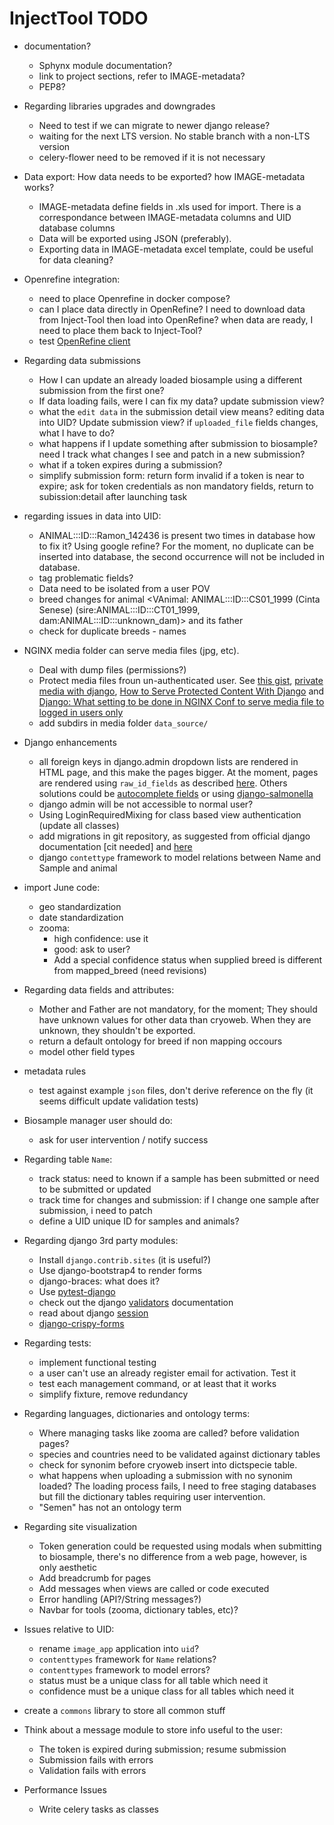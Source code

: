 
InjectTool TODO
===============

* documentation?
  - Sphynx module documentation?
  - link to project sections, refer to IMAGE-metadata?
  - PEP8?

* Regarding libraries upgrades and downgrades
  - Need to test if we can migrate to newer django release?
  - waiting for the next LTS version. No stable branch with a non-LTS version
  - celery-flower need to be removed if it is not necessary

* Data export: How data needs to be exported? how IMAGE-metadata works?
  - IMAGE-metadata define fields in .xls used for import. There is a correspondance
    between IMAGE-metadata columns and UID database columns
  - Data will be exported using JSON (preferably).
  - Exporting data in IMAGE-metadata excel template, could be useful for data
    cleaning?

* Openrefine integration:
  - need to place Openrefine in docker compose?
  - can I place data directly in OpenRefine? I need to download data from Inject-Tool
    then load into OpenRefine? when data are ready, I need to place them back to Inject-Tool?
  - test [OpenRefine client](https://github.com/OpenRefine/refine-client-py)

* Regarding data submissions
  - How I can update an already loaded biosample using a different submission from
    the first one?
  - If data loading fails, were I can fix my data? update submission view?
  - what the `edit data` in the submission detail view means? editing data into UID?
    Update submission view? if `uploaded_file` fields changes, what I have
    to do?
  - what happens if I update something after submission to biosample? need I track
    what changes I see and patch in a new submission?
  - what if a token expires during a submission?
  - simplify submission form: return form invalid if a token is near to expire;
    ask for token credentials as non mandatory fields, return to subission:detail
    after launching task

* regarding issues in data into UID:
  - ANIMAL:::ID:::Ramon_142436 is present two times in database how to fix it?
    Using google refine? For the moment, no duplicate can be inserted into database,
    the second occurrence will not be included in database.
  - tag problematic fields?
  - Data need to be isolated from a user POV
  - breed changes for animal <VAnimal: ANIMAL:::ID:::CS01_1999 (Cinta Senese) (sire:ANIMAL:::ID:::CT01_1999, dam:ANIMAL:::ID:::unknown_dam)>
    and its father
  - check for duplicate breeds - names

* NGINX media folder can serve media files (jpg, etc).
  - Deal with dump files (permissions?)
  - Protect media files froun un-authenticated user. See
    [this gist](https://gist.github.com/cobusc/ea1d01611ef05dacb0f33307e292abf4),
    [private media with django](http://racingtadpole.com/blog/private-media-with-django/),
    [How to Serve Protected Content With Django](https://wellfire.co/learn/nginx-django-x-accel-redirects/)
    and [Django: What setting to be done in NGINX Conf to serve media file to logged in users only](https://www.digitalocean.com/community/questions/django-what-setting-to-be-done-in-nginx-conf-to-serve-media-file-to-logged-in-users-only)
  - add subdirs in media folder `data_source/`

* Django enhancements
  - all foreign keys in django.admin dropdown lists are rendered in HTML page, and this make the
    pages bigger. At the moment, pages are rendered using `raw_id_fields` as described
    [here](https://books.agiliq.com/projects/django-admin-cookbook/en/latest/many_fks.html).
    Others solutions could be [autocomplete fields](http://django-extensions.readthedocs.io/en/latest/admin_extensions.html?highlight=ForeignKeyAutocompleteAdmin)
    or using [django-salmonella](https://github.com/lincolnloop/django-dynamic-raw-id)
  - django admin will be not accessible to normal user?
  - Using LoginRequiredMixing for class based view authentication (update all classes)
  - add migrations in git repository, as suggested from official django documentation
    [cit needed] and [here](https://stackoverflow.com/questions/28035119/should-i-be-adding-the-django-migration-files-in-the-gitignore-file)
  - django `contettype` framework to model relations between Name and Sample and
    animal

* import June code:
  - geo standardization
  - date standardization
  - zooma:
    - high confidence: use it
    - good: ask to user?
    - Add a special confidence status when supplied breed is different from
      mapped_breed (need revisions)

* Regarding data fields and attributes:
  - Mother and Father are not mandatory, for the moment; They should have unknown
    values for other data than cryoweb. When they are unknown, they shouldn't be
    exported.
  - return a default ontology for breed if non mapping occours
  - model other field types

* metadata rules
  - test against example `json` files, don't derive reference on the fly (it
    seems difficult update validation tests)

* Biosample manager user should do:
  - ask for user intervention / notify success

* Regarding table `Name`:
  - track status: need to known if a sample has been submitted or need to be submitted
    or updated
  - track time for changes and submission: if I change one sample after submission,
    i need to patch
  - define a UID unique ID for samples and animals?

* Regarding django 3rd party modules:
  - Install `django.contrib.sites` (it is useful?)
  - Use django-bootstrap4 to render forms
  - django-braces: what does it?
  - Use [pytest-django](https://pytest-django.readthedocs.io/en/latest/)
  - check out the django [validators](https://docs.djangoproject.com/en/1.11/ref/validators/)
    documentation
  - read about django [session](https://docs.djangoproject.com/en/1.11/topics/http/sessions/)
  - [django-crispy-forms](https://simpleisbetterthancomplex.com/tutorial/2018/08/13/how-to-use-bootstrap-4-forms-with-django.html)

* Regarding tests:
  - implement functional testing
  - a user can't use an already register email for activation. Test it
  - test each management command, or at least that it works
  - simplify fixture, remove redundancy

* Regarding languages, dictionaries and ontology terms:
  - Where managing tasks like zooma are called? before validation pages?
  - species and countries need to be validated against dictionary tables
  - check for synonim before cryoweb insert into dictspecie table.
  - what happens when uploading a submission with no synonim loaded? The loading
    process fails, I need to free staging databases but fill the dictionary tables
    requiring user intervention.
  - "Semen" has not an ontology term

* Regarding site visualization
  - Token generation could be requested using modals when submitting to biosample,
    there's no difference from a web page, however, is only aesthetic
  - Add breadcrumb for pages
  - Add messages when views are called or code executed
  - Error handling (API?/String messages?)
  - Navbar for tools (zooma, dictionary tables, etc)?

* Issues relative to UID:
  - rename `image_app` application into `uid`?
  - `contenttypes` framework for `Name` relations?
  - `contenttypes` framework to model errors?
  - status must be a unique class for all table which need it
  - confidence must be a unique class for all tables which need it

* create a `commons` library to store all common stuff

* Think about a message module to store info useful to the user:
  - The token is expired during submission; resume submission
  - Submission fails with errors
  - Validation fails with errors

* Performance Issues
  - Write celery tasks as classes
